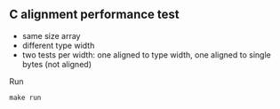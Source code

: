 C alignment performance test
----------------------------

- same size array
- different type width
- two tests per width: one aligned to type width, one aligned to single bytes (not aligned)

Run

    make run

